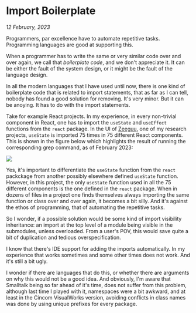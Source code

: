 # Import Boilerplate

*12 February, 2023*

Programmers, par excellence have to automate repetitive tasks. 
Programming languages are good at supporting this. 

When a programmer has to write the same or very similar code over and over again, we call that *boilerplate code*, and we don't appreciate it. It can be either the fault of the system design, or it might be the fault of the language design. 

In all the modern languages that I have used until now, there is one kind of boilerplate code that is related to import statements, that as far as I can tell, nobody has found a good solution for removing. It's very minor. But it can be anoying. It has to do with the import statements. 

Take for example React projects. In my experience, in every non-trivial component in React, one has to import the `useState` and `useEffect` functions from the `react` package. In the UI of [Zeeguu](../projects/zeeguu.md), one of my research projects, `useState` is imported 75 times in 75 different React components. This is shown in the figure below which highlights the result of running the corresponding grep command, as of February 2023:

![](../docs/assets/use_state_imports.png)

Yes, it's important to differentiate the `useState` function from the `react` packckage from another possibly elsewhere defined `useState` function. However, in this project, the only `useState` function used in all the 75 different components is the one defined in the `react` package. When in dozens of files in a project one finds themselves always importing the same function or class over and over again, it becomes a bit silly. And it's against the ethos of programming, that of automating the repetitive tasks. 

So I wonder, if a possible solution would be some kind of import visibility inheritance: an import at the top level of a module being visible in the submodules, unless overloaded. From a user's POV, this would save quite a bit of duplication and tedious overspecification. 

I know that there's IDE support for adding the imports automatically. In my experience that works sometimes and some other times does not work. And it's still a bit ugly.

I wonder if there are languages that do this, or whether there are arguments on why this would not be a good idea. And obviously, I'm aware that Smalltalk being so far ahead of it's time, does not suffer from this problem, although last time I played with it, namespaces were a bit awkward, and at least in the Cincom VisualWorks version, avoiding conflicts in class names was done by using unique prefixes for every package.